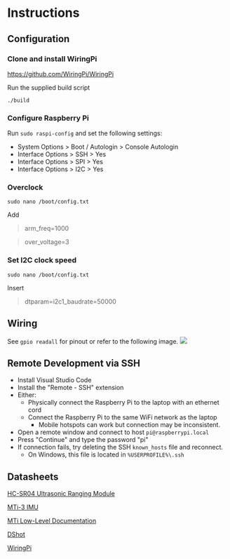 # Instructions
## Configuration
### Clone and install WiringPi
https://github.com/WiringPi/WiringPi

Run the supplied build script

`./build`

### Configure Raspberry Pi
Run `sudo raspi-config` and set the following settings:
- System Options > Boot / Autologin > Console Autologin
- Interface Options > SSH > Yes
- Interface Options > SPI > Yes
- Interface Options > I2C > Yes

### Overclock
`sudo nano /boot/config.txt`

Add
> arm_freq=1000

> over_voltage=3

### Set I2C clock speed
`sudo nano /boot/config.txt`

Insert 
> dtparam=i2c1_baudrate=50000

## Wiring
See `gpio readall` for pinout or refer to the following image.
![](https://pi4j.com/1.2/images/j8header-zero-large.png)

## Remote Development via SSH
- Install Visual Studio Code
- Install the "Remote - SSH" extension
- Either: 
  - Physically connect the Raspberry Pi to the laptop with an ethernet cord
  - Connect the Raspberry Pi to the same WiFi network as the laptop
    - Mobile hotspots can work but connection may be inconsistent.
- Open a remote window and connect to host `pi@raspberrypi.local`
- Press "Continue" and type the password "pi"
- If connection fails, try deleting the SSH `known_hosts` file and reconnect.
  - On Windows, this file is located in `%USERPROFILE%\.ssh`

## Datasheets
[HC-SR04 Ultrasonic Ranging Module](https://cdn.sparkfun.com/datasheets/Sensors/Proximity/HCSR04.pdf)

[MTi-3 IMU](https://www.xsens.com/hubfs/Downloads/Manuals/MTi-1-series-datasheet.pdf)

[MTi Low-Level Documentation](https://www.xsens.com/hubfs/Downloads/Manuals/MT_Low-Level_Documentation.pdf)

[DShot](https://brushlesswhoop.com/dshot-and-bidirectional-dshot/)

[WiringPi](http://wiringpi.com/)
